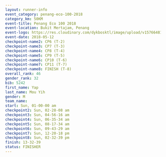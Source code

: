 ```yaml
--- 
layout: runner-info 
event_category: penang-eco-100-2018 
category_km: 50KM 
event-title: Penang Eco 100 2018 
event-location: Bukit Mertajam, Penang 
event-logo: https://res.cloudinary.com/dykbosktl/image/upload/v1576648106/Logo/Logo_lovxhg.jpg 
event-date: 2018-05-12 
checkpoint-name2: CP6 (T-2) 
checkpoint-name3: CP7 (T-3) 
checkpoint-name4: CP8 (T-4) 
checkpoint-name5: CP9 (T-5) 
checkpoint-name6: CP10 (T-6) 
checkpoint-name7: CP11 (T-7) 
checkpoint-name8: FINISH (T-8) 
overall_rank: 46
gender_rank: 32
bib: 5242
first_name: Yap
last_name: Mou Yih
gender: M
team_name: 
start: Sun, 01-00-00 am
checkpoint2: Sun, 02-28-08 am
checkpoint3: Sun, 04-56-16 am
checkpoint4: Sun, 06-35-34 am
checkpoint5: Sun, 08-17-34 am
checkpoint6: Sun, 09-43-29 am
checkpoint7: Sun, 12-20-18 pm
checkpoint8: Sun, 02-32-39 pm
finish: 13-32-39
status: FINISHER
--- 
```

